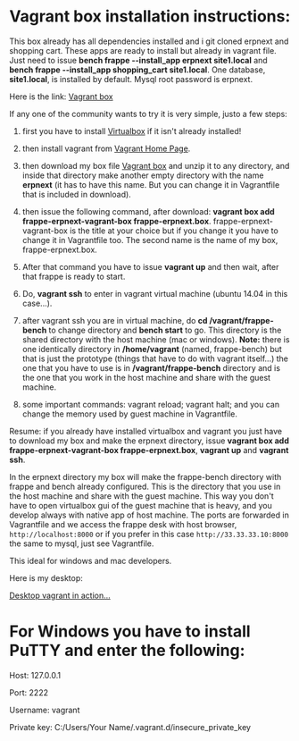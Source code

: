 # Vagrant box installation instructions:
This box already has all dependencies installed and i git cloned erpnext and shopping cart. These apps are ready to install but already in vagrant file. Just need to issue **bench frappe --install_app erpnext site1.local** and **bench frappe --install_app shopping_cart site1.local**. One database, **site1.local**, is installed by default. Mysql root password is erpnext.

Here is the link: [Vagrant box](https://meocloud.pt/link/a6fdac48-bdf2-4fb7-b87b-4a300188a6b8/vagrant-frappe/)

If any one of the community wants to try it is very simple, justo a few steps:

1. first you have to install [Virtualbox](https://www.virtualbox.org) if it isn't already installed!
2. then install vagrant from [Vagrant Home Page](https://www.vagrantup.com).
3. then download my box file [Vagrant box](https://meocloud.pt/link/a6fdac48-bdf2-4fb7-b87b-4a300188a6b8/vagrant-frappe/) and unzip it to any directory, and inside that directory make another empty directory with the name **erpnext** (it has to have this name. But you can change it in Vagrantfile that is included in download).

4. then issue the following command, after download: **vagrant box add frappe-erpnext-vagrant-box frappe-erpnext.box**. frappe-erpnext-vagrant-box is the title at your choice but if you change it you have to change it in Vagrantfile too. The second name is the name of my box, frappe-erpnext.box.
5. After that command you have to issue **vagrant up** and then wait, after that frappe is ready to start.
6. Do, **vagrant ssh** to enter in vagrant virtual machine (ubuntu 14.04 in this case...).
7. after vagrant ssh you are in virtual machine, do **cd /vagrant/frappe-bench** to change directory and **bench start** to go. This directory is the shared directory with the host machine (mac or windows). **Note:** there is one identically directory in **/home/vagrant** (named, frappe-bench) but that is just the prototype (things that have to do with vagrant itself...) the one that you have to use is in **/vagrant/frappe-bench** directory and is the one that you work in the host machine and share with the guest machine.
8. some important commands: vagrant reload; vagrant halt; and you can change the memory used by guest machine in Vagrantfile.

Resume: if you already have installed virtualbox and vagrant you just have to download my box and make the erpnext directory, issue **vagrant box add frappe-erpnext-vagrant-box frappe-erpnext.box**, **vagrant up** and **vagrant ssh**.

In the erpnext directory my box will make the frappe-bench directory with frappe and bench already configured. This is the directory that you use in the host machine and share with the guest machine. This way you don't have to open virtualbox gui of the guest machine that is heavy, and you develop always with native app of host machine. The ports are forwarded in Vagrantfile and we access the frappe desk with host browser, `http://localhost:8000` or if you prefer in this case `http://33.33.33.10:8000` the same to mysql, just see Vagrantfile.

This ideal for windows and mac developers.

Here is my desktop:

[Desktop vagrant in action...](https://meocloud.pt/link/703a0b49-9a4f-404e-b77b-29416d77cacb/vagrantBox.png/)

# For Windows you have to install PuTTY and enter the following:

Host: 127.0.0.1

Port: 2222

Username: vagrant

Private key: C:/Users/Your Name/.vagrant.d/insecure_private_key

